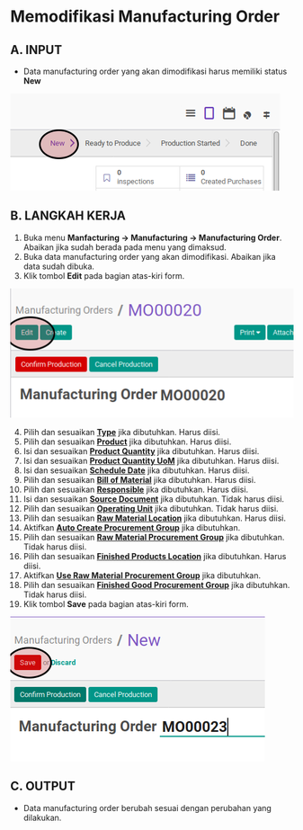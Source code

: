 # Memodifikasi Manufacturing Order

## A. INPUT

* Data manufacturing order yang akan dimodifikasi harus memiliki status **New**

![](../../img/mo/status-new.png)

## B. LANGKAH KERJA

1. Buka menu **Manfacturing -> Manufacturing -> Manufacturing Order**. Abaikan jika sudah berada pada menu yang dimaksud.
2. Buka data manufacturing order yang akan dimodifikasi. Abaikan jika data sudah dibuka.
3. Klik tombol **Edit** pada bagian atas-kiri form.

![](../../img/mo/tombol-edit.png)


4. Pilih dan sesuaikan **[Type](./penjelasan.md#field-type)** jika dibutuhkan. Harus diisi.
5. Pilih dan sesuaikan **[Product](./penjelasan.md#field-product)** jika dibutuhkan. Harus diisi.
6. Isi dan sesuaikan **[Product Quantity](./penjelasan.md#field-product-qty)** jika dibutuhkan. Harus diisi.
7. Isi dan sesuaikan **[Product Quantity UoM](./penjelasan.md#field-product-qty-uom)** jika dibutuhkan. Harus diisi.
8. Isi dan sesuaikan **[Schedule Date](./penjelasan.md#field-scheduled-date)** jika dibutuhkan. Harus diisi.
9. Pilih dan sesuaikan **[Bill of Material](./penjelasan.md#field-bom)** jika dibutuhkan. Harus diisi.
10. Pilih dan sesuaikan **[Responsible](./penjelasan.md#field-responsible)** jika dibutuhkan. Harus diisi.
11. Isi dan sesuaikan **[Source Document](./penjelasan.md#field-source-document)** jika dibutuhkan. Tidak harus diisi.
12. Pilih dan sesuaikan **[Operating Unit](./penjelasan.md#field-operating-unit-ids)** jika dibutuhkan. Tidak harus diisi.
13. Pilih dan sesuaikan **[Raw Material Location](./penjelasan.md#field-raw-materials-location)** jika dibutuhkan. Harus diisi.
14. Aktifkan **[Auto Create Procurement Group](./penjelasan.md#field-auto-create-procurement)** jika dibutuhkan.
15. Pilih dan sesuaikan **[Raw Material Procurement Group](./penjelasan.md#field-raw-material-procurement)** jika dibutuhkan. Tidak harus diisi.
16. Pilih dan sesuaikan **[Finished Products Location](./penjelasan.md#field-finished-products-location)** jika dibutuhkan. Harus diisi.
17. Aktifkan **[Use Raw Material Procurement Group](./penjelasan.md#field-use-raw-procurement)** jika dibutuhkan.
19. Pilih dan sesuaikan **[Finished Good Procurement Group](./penjelasan.md#field-finished-procurement)** jika dibutuhkan. Tidak harus diisi.
19. Klik tombol **Save** pada bagian atas-kiri form.

![](../../img/mo/tombol-simpan.png)

## C. OUTPUT

* Data manufacturing order berubah sesuai dengan perubahan yang dilakukan.
